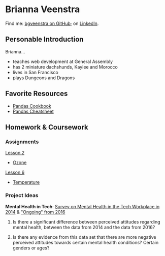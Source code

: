 # Brianna Veenstra

Find me: [bgveenstra on GitHub](https://github.com/bgveenstra); on [LinkedIn](https://www.linkedin.com/in/brianna-veenstra/).


## Personable Introduction

Brianna...
* teaches web development at General Assembly
* has 2 miniature dachshunds, Kaylee and Morocco
* lives in San Francisco
* plays Dungeons and Dragons

## Favorite Resources

* [Pandas Cookbook](http://pandas.pydata.org/pandas-docs/stable/cookbook.html)  
* [Pandas Cheatsheet](https://github.com/pandas-dev/pandas/blob/master/doc/cheatsheet/Pandas_Cheat_Sheet.pdf)

## Homework & Coursework

### Assignments

[Lesson 2](lesson-2)
- [Ozone](lesson-2/homework-02-the-pandas-library-starter-code.ipynb)  

<!-- - [Police Killings extra practice (partial)](lesson-2/Homework 2 - part 2 police shootings.ipynb) -->

[Lesson 6](lesson-6)
- [Temperature](lesson-6/homework-6.ipynb)  

### Project Ideas

**Mental Health in Tech**: [Survey on Mental Health in the Tech Workplace in 2014](https://www.kaggle.com/osmi/mental-health-in-tech-survey) & ["Ongoing" from 2016](https://www.kaggle.com/osmi/mental-health-in-tech-2016)

1. Is there a significant difference between perceived attitudes regarding mental health, between the data from 2014 and the data from 2016?

2. Is there any evidence from this data set that there are more negative perceived attitudes towards certain mental health conditions? Certain genders or ages?
